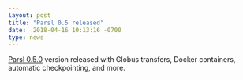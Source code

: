 ```yaml
---
layout: post
title: "Parsl 0.5 released"
date:  2018-04-16 10:13:16 -0700
type: news
---
```

[Parsl 0.5.0](https://pypi.python.org/pypi/parsl) version released with Globus transfers, Docker containers, automatic checkpointing, and more.
